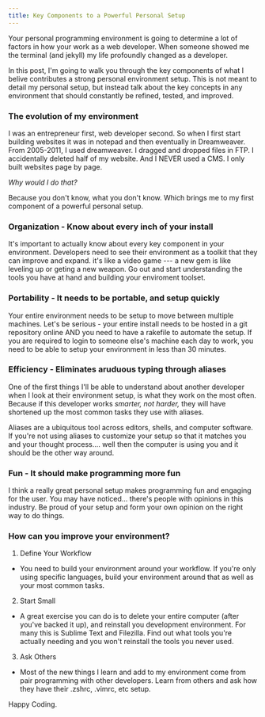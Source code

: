 ```yaml
---
title: Key Components to a Powerful Personal Setup
---
```


Your personal programming environment is going to determine a lot of factors in how your work as a web developer. When someone showed me the terminal (and jekyll) my life profoundly changed as a developer.

In this post, I'm going to walk you through the key components of what I belive contributes a strong personal environment setup. This is not meant to detail my personal setup, but instead talk about the key concepts in any environment that should constantly be refined, tested, and improved.

### The evolution of my environment
I was an entrepreneur first, web developer second. So when I first start building websites it was in notepad and then eventually in Dreamweaver. From 2005-2011, I used dreamweaver. I dragged and dropped files in FTP. I accidentally deleted half of my website. And I NEVER used a CMS. I only built websites page by page. 

*Why would I do that?* 

Because you don't know, what you don't know. Which brings me to my first component of a powerful personal setup.

### Organization - Know about every inch of your install
It's important to actually know about every key component in your environment. Developers need to see their environment as a toolkit that they can improve and expand. it's like a video game --- a new gem is like leveling up or geting a new weapon. Go out and start understanding the tools you have at hand and building your enviroment toolset.

### Portability - It needs to be portable, and setup quickly
Your entire environment needs to be setup to move between multiple machines. Let's be serious - your entire install needs to be hosted in a git repository online AND you need to have a rakefile to automate the setup. If you are required to login to someone else's machine each day to work, you need to be able to setup your environment in less than 30 minutes.

### Efficiency - Eliminates aruduous typing through aliases
One of the first things I'll be able to understand about another developer when I look at their environment setup, is what they work on the most often. Because if this developer works *smarter, not harder,* they will have shortened up the most common tasks they use with aliases.

Aliases are a ubiquitous tool across editors, shells, and computer software. If you're not using aliases to customize your setup so that it matches you and your thought process.... well then the computer is using you and it should be the other way around.

### Fun - It should make programming more fun
I think a really great personal setup makes programming fun and engaging for the user. You may have noticed... there's people with opinions in this industry. Be proud of your setup and form your own opinion on the right way to do things.


### How can you improve your environment?

1. Define Your Workflow
  * You need to build your environment around your workflow. If you're only using specific languages, build your environment around that as well as your most common tasks.
2. Start Small
  * A great exercise you can do is to delete your entire computer (after you've backed it up), and reinstall you development environment. For many this is Sublime Text and Filezilla. Find out what tools you're actually needing and you won't reinstall the tools you never used.
3. Ask Others
  * Most of the new things I learn and add to my environment come from pair programming with other developers. Learn from others and ask how they have their .zshrc, .vimrc, etc setup.

Happy Coding.
